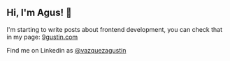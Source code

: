 <h2>Hi, I'm Agus! 👋</h2>

I'm starting to write posts about frontend development, you can check that in my page: [9gustin.com](https://www.9gustin.com/)

Find me on Linkedin as <a href="https://www.linkedin.com/in/vazquezagustin/">@vazquezagustin</a>
